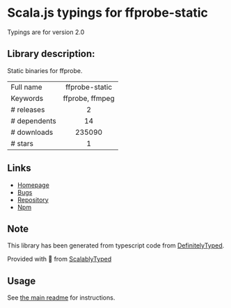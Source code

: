 
# Scala.js typings for ffprobe-static

Typings are for version 2.0

## Library description:
Static binaries for ffprobe.

|                    |                 |
| ------------------ | :-------------: |
| Full name          | ffprobe-static |
| Keywords           | ffprobe, ffmpeg |
| # releases         | 2 |
| # dependents       | 14 |
| # downloads        | 235090 |
| # stars            | 1 |

## Links
- [Homepage](https://github.com/joshwnj/ffprobe-static#readme)
- [Bugs](https://github.com/joshwnj/ffprobe-static/issues)
- [Repository](https://github.com/joshwnj/ffprobe-static)
- [Npm](https://www.npmjs.com/package/ffprobe-static)
    


## Note
This library has been generated from typescript code from [DefinitelyTyped](https://definitelytyped.org).

Provided with :purple_heart: from [ScalablyTyped](https://github.com/oyvindberg/ScalablyTyped)

## Usage
See [the main readme](../../readme.md) for instructions.


